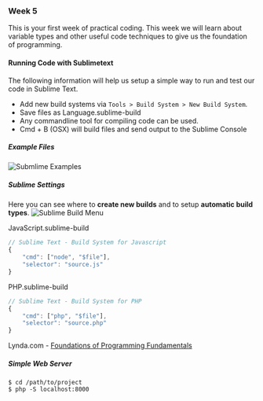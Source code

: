 ### Week 5

This is your first week of practical coding. This week we will learn about variable types and other useful code techniques to give us the foundation of programming. 

#### Running Code with Sublimetext
The following information will help us setup a simple way to run and test our code in Sublime Text.

- Add new build systems via `Tools > Build System > New Build System`. 
- Save files as Language.sublime-build
- Any commandline tool for compiling code can be used.
- Cmd + B (OSX) will build files and send output to the Sublime Console



##### Example Files
![Submlime Examples](http://f.cl.ly/items/0a393Z2p1j1t1l042a3V/Screen%20Shot%202014-09-24%20at%2010.07.00%20AM.png)


##### Sublime Settings
Here you can see where to **create new builds** and to setup **automatic build types**.
![Sublime Build Menu](http://cl.ly/image/1c403E1f3u2N/Screen%20Shot%202014-09-24%20at%2010.09.30%20AM.png)

JavaScript.sublime-build
```javascript
// Sublime Text - Build System for Javascript
{
	"cmd": ["node", "$file"],
	"selector": "source.js"
}
```
PHP.sublime-build
```javascript
// Sublime Text - Build System for PHP
{
	"cmd": ["php", "$file"],
	"selector": "source.php"
}
```


Lynda.com - [Foundations of Programming Fundamentals](http://www.lynda.com/JavaScript-tutorials/Foundations-of-Programming-Fundamentals/83603-2.html)


##### Simple Web Server
```
$ cd /path/to/project
$ php -S localhost:8000
```